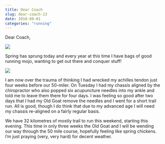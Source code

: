 ```yaml
---
title: Dear Coach
slug: dear-coach-13
date: 2018-09-01
categories: "running"
---
```


<p>Dear Coach,</p>
<p><img src="https://res.cloudinary.com/dy6grlu8z/image/upload/v1558841545/mtzqlgkopzqpjpezat0u.jpg"/></p>
<p>Spring has sprung today and every year at this time I have bags of good running mojo, wanting to get out there and conquer stuff!</p>
<p><img src="https://res.cloudinary.com/dy6grlu8z/image/upload/v1558841547/uo04irkxjhxnb0xrz5i5.jpg"/></p>
<p>I am now over the trauma of thinking I had wrecked my achilles tendon just four weeks before our 50-miler. On Tuesday I had my chassis aligned by the chiropractor who also popped six acupuncture needles into my ankle and told me to leave them there for four days. I was feeling so good after two days that I had my Old Goat remove the needles and I went for a short trail run. All is good, though I do think that due to my advanced age I will need my chassis re-aligned on a fairly regular basis.</p>
<p>We have 32 kilometres of mostly trail to run this weekend, starting this evening. This time in only three weeks the Old Goat and I will be wending our way through the 50 mile course, hopefully feeling like spring chickens. I’m just praying (very, very hard) for decent weather.</p>
<p> </p>
<p> </p>
<p> </p>







